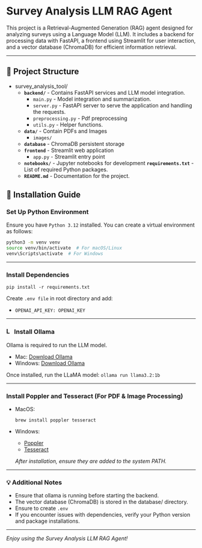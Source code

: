 # Survey Analysis LLM RAG Agent

This project is a Retrieval-Augmented Generation (RAG) agent designed for analyzing surveys using a Language Model (LLM). It includes a backend for processing data with FastAPI, a frontend using Streamlit for user interaction, and a vector database (ChromaDB) for efficient information retrieval.

---
## 📂 Project Structure
* survey_analysis_tool/
    - **`backend/`** - Contains FastAPI services and LLM model integration.
        - `main.py` - Model integration and summarization.
        - `server.py` - FastAPI server to serve the application and handling the requests.
        - `preprocessing.py` - Pdf preprocessing 
        - `utils.py` - Helper functions.
    - **`data/`** - Contain PDFs and Images
        - `images/`
    - **`database`** - ChromaDB persistent storage
    - **`frontend`** - Streamlit web application
        - `app.py` - Streamlit entry point
    - **`notebooks/`** - Jupyter notebooks for development
    **`requirements.txt`** - List of required Python packages.
    - **`README.md`** - Documentation for the project.

## 📌 Installation Guide

### Set Up Python Environment
Ensure you have ```Python 3.12``` installed. You can create a virtual environment as follows:

```sh
python3 -m venv venv
source venv/bin/activate  # For macOS/Linux
venv\Scripts\activate  # For Windows 
```
---

### Install Dependencies
```pip install -r requirements.txt```

Create ```.env file``` in root directory and add:
- ```OPENAI_API_KEY: OPENAI_KEY``` 

---

### <img src="https://cdn.brandfetch.io/idrRDmZ2_F/w/180/h/180/theme/light/logo.png?c=1dxbfHSJFAPEGdCLU4o5B" alt="Logo" width="17" height="17"> Install Ollama 
Ollama is required to run the LLM model.
* Mac: [Download Ollama](https://ollama.com/download/mac)
* Windows: [Download Ollama](https://ollama.com/download/windows)

Once installed, run the LLaMA model:
```ollama run llama3.2:1b```

---

### Install Poppler and Tesseract (For PDF & Image Processing)
* MacOS:
    ```
    brew install poppler tesseract
    ```
* Windows: 
    - [Poppler](https://github.com/oschwartz10612/poppler-windows?tab=readme-ov-file)
    - [Tesseract](https://github.com/UB-Mannheim/tesseract/wiki)

    *After installation, ensure they are added to the system PATH.*

---

### 💡 Additional Notes
* Ensure that ollama is running before starting the backend.
* The vector database (ChromaDB) is stored in the database/ directory.
* Ensure to create ```.env```
* If you encounter issues with dependencies, verify your Python version and package installations.

---
*Enjoy using the Survey Analysis LLM RAG Agent!*
